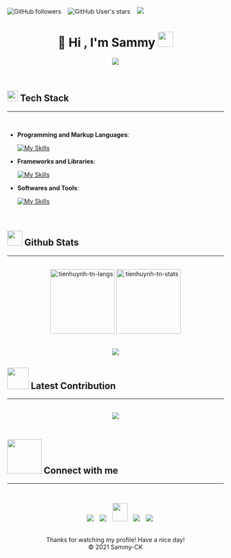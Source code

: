 <img alt="GitHub followers" src="https://img.shields.io/github/followers/sammy-ck?style=social"> &nbsp;&nbsp; <img alt="GitHub User's stars" src="https://img.shields.io/github/stars/sammy-ck?style=social"> &nbsp;&nbsp; <img src="https://visitor-badge.laobi.icu/badge?page_id=sammy-ck" />


<h1 align="center">👋 Hi , I'm Sammy <img src="https://media.giphy.com/media/TEnXkcsHrP4YedChhA/giphy.gif" width="35"></h1>

<p align="center">
  <a href="https://github.com/fairyland0926"><img src="https://readme-typing-svg.herokuapp.com/?lines=Web%20Developer;Full%20Stack-Developer;1%2B%20year%20of%20coding%20experience;Always%20learning%20new%20tech&font=Pacifico&center=true&width=650&height=120&color=58a6ff&vCenter=true&size=45%22"></a>
</p>



<br>

## <img src="https://media2.giphy.com/media/QssGEmpkyEOhBCb7e1/giphy.gif?cid=ecf05e47a0n3gi1bfqntqmob8g9aid1oyj2wr3ds3mg700bl&rid=giphy.gif" width ="25"><b>  Tech Stack</b>

---
<br>

<p align="center">

- **Programming and Markup Languages**:


    [![My Skills](https://skillicons.dev/icons?i=js,html,css,c,jquery,php,ruby,sqlite,ts)](https://skillicons.dev)
  
- **Frameworks and Libraries**:

    [![My Skills](https://skillicons.dev/icons?i=bootstrap,mysql,postgres,rails,react,wordpress)](https://skillicons.dev)



- **Softwares and Tools**:

    [![My Skills](https://skillicons.dev/icons?i=babel,bash,discord,figma,git,github,materialui,netlify,postman,redux,vscode)](https://skillicons.dev)
 

<br>
</p>




## <img src="https://media.giphy.com/media/iY8CRBdQXODJSCERIr/giphy.gif" width="35"><b> Github Stats </b>

----
<br>


<div align="center">
<img height="150em" src="https://github-readme-stats.vercel.app/api/top-langs/?username=sammy-ck&layout=compact&show_icon=true&theme=algolia" alt="tienhuynh-tn-langs"/>
<img height="150em" src="https://github-readme-stats.vercel.app/api/?username=sammy-ck&layout=compact&show_icon=true&theme=algolia" alt="tienhuynh-tn-stats"/>
</div>

<br>

<div align="center">

![](https://github-readme-streak-stats.herokuapp.com/?user=sammy-ck&theme=algolia&background=0d1117&hide_border=true)<br/>

</div>

## <img src="https://media0.giphy.com/media/cNZqrH5IzOG0xrlWks/giphy.gif?cid=ecf05e47map255q427en9uprqc1sb0unjq5k4fnqg5pmhhs4&rid=giphy.gif&ct=s" width="50px"><b> Latest Contribution </b>

----

<br>

<div align="center">

  <img src="https://github-readme-activity-graph.cyclic.app/graph?username=sammy-ck&theme=react-dark"/>

</div>

<br>

## <img src="https://raw.githubusercontent.com/ShahriarShafin/ShahriarShafin/main/Assets/handshake.gif" width ="80"><b> Connect with me</b>
----

<br>

<p align="center">

 <div align="center"  class="icons-social" style="margin-left: 10px;">
        <a   target="_blank" href="https://www.linkedin.com/in/sammy-cherono-9a570b247/">
			<img src="https://img.icons8.com/doodle/40/000000/linkedin--v2.png" style="margin-left: 10px;" ></a>
        <a style="margin-left: 10px;" target="_blank" href="https://github.com/Sammy-CK">
		<img src="https://img.icons8.com/doodle/40/000000/github--v1.png"></a>
           <a style="margin-left: 10px;" target="_blank" href="mailto: sammycherono2696@gmail.com">
		<img src="https://img.icons8.com/doodle/2x/gmail-new.png" style=" width:35px; height:43px;"></a>
        <a style="margin-left: 10px;" target="_blank" href="https://www.instagram.com/sam_est.99/">
			<img src="https://img.icons8.com/doodle/40/000000/instagram-new--v2.png"></a>
		<a style="margin-left: 10px;" target="_blank" href="https://twitter.com/sam_est_99">
			<img src="https://img.icons8.com/doodle/1x/twitter-squared--v2.png" ></a>
      </div>

</p>

<br>

<div align="center">
  Thanks for watching my profile! Have a nice day!<br/>
  &copy; 2021 Sammy-CK
</div>